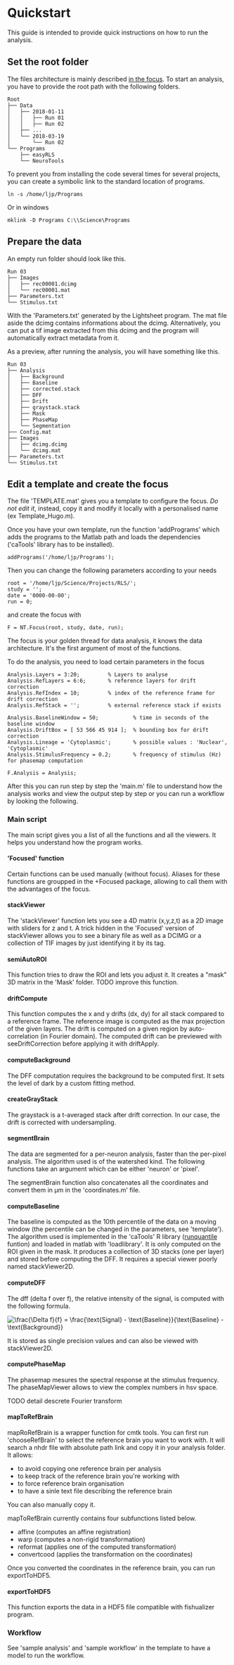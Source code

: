 # Quickstart

This guide is intended to provide quick instructions on how to run the analysis.

## Set the root folder

The files architecture is mainly described [in the focus](https://github.com/LaboJeanPerrin/NeuroTools/blob/master/Matlab/%2BNT/%40Focus/architecture.m). To start an analysis, you have to provide the root path with the following folders.

    Root
    ├── Data
    │   ├── 2018-01-11
    │   │   ├── Run 01
    │   │   ├── Run 02
    │   ├── ...
    │   └── 2018-03-19
    │       └── Run 02
    └── Programs
        ├── easyRLS
        └── NeuroTools

To prevent you from installing the code several times for several projects, you can create a symbolic link to the standard location of programs.

	ln -s /home/ljp/Programs
Or in windows

	mklink -D Programs C:\\Science\Programs

## Prepare the data

An empty run folder should look like this.

    Run 03
    ├── Images
    │   ├── rec00001.dcimg
    │   └── rec00001.mat
    ├── Parameters.txt
    └── Stimulus.txt

With the 'Parameters.txt' generated by the Lightsheet program. The mat file aside the dcimg contains informations about the dcimg. Alternatively, you can put a tif image extracted from this dcimg and the program will automatically extract metadata from it.

As a preview, after running the analysis, you will have something like this.

    Run 03
    ├── Analysis
    │   ├── Background
    │   ├── Baseline
    │   ├── corrected.stack
    │   ├── DFF
    │   ├── Drift
    │   ├── graystack.stack
    │   ├── Mask
    │   ├── PhaseMap
    │   └── Segmentation
    ├── Config.mat
    ├── Images
    │   ├── dcimg.dcimg
    │   └── dcimg.mat
    ├── Parameters.txt
    └── Stimulus.txt

## Edit a template and create the focus

The file 'TEMPLATE.mat' gives you a template to configure the focus. *Do not edit it*, instead, copy it and modify it locally with a personalised name (ex Template_Hugo.m).

Once you have your own template, run the function 'addPrograms' which adds the programs to the Matlab path and loads the dependencies ('caTools' library has to be installed).

	addPrograms('/home/ljp/Programs');

Then you can change the following parameters according to your needs

    root = '/home/ljp/Science/Projects/RLS/';
    study = '';
    date = '0000-00-00';
    run = 0;

and create the focus with

    F = NT.Focus(root, study, date, run);

The focus is your golden thread for data analysis, it knows the data architecture. It's the first argument of most of the functions.

To do the analysis, you need to load certain parameters in the focus

    Analysis.Layers = 3:20;         % Layers to analyse
    Analysis.RefLayers = 6:6;       % reference layers for drift correction
    Analysis.RefIndex = 10;         % index of the reference frame for drift correction
    Analysis.RefStack = '';         % external reference stack if exists

    Analysis.BaselineWindow = 50;           % time in seconds of the baseline window
    Analysis.DriftBox = [ 53 566 45 914 ];  % bounding box for drift correction
    Analysis.Lineage = 'Cytoplasmic';       % possible values : 'Nuclear', 'Cytoplasmic'
    Analysis.StimulusFrequency = 0.2;       % frequency of stimulus (Hz) for phasemap computation

    F.Analysis = Analysis;

After this you can run step by step the 'main.m' file to understand how the analysis works and view the output step by step or you can run a workflow by looking the following.

### Main script
The main script gives you a list of all the functions and all the viewers. It helps you understand how the program works.

#### 'Focused' function
Certain functions can be used manually (without focus). Aliases for these functions are groupped in the +Focused package, allowing to call them with the advantages of the focus.

#### stackViewer
The 'stackViewer' function lets you see a 4D matrix (x,y,z,t) as a 2D image with sliders for z and t. A trick hidden in the 'Focused' version of stackViewer allows you to see a binary file as well as a DCIMG or a collection of TIF images by just identifying it by its tag.

#### semiAutoROI
This function tries to draw the ROI and lets you adjust it. It creates a "mask" 3D matrix in the 'Mask' folder. TODO improve this function.

#### driftCompute
This function computes the x and y drifts (dx, dy) for all stack compared to a reference frame. The reference image is computed as the max projection of the given layers. The drift is computed on a given region by auto-correlation (in Fourier domain). The computed drift can be previewed with seeDriftCorrection before applying it with driftApply.

#### computeBackground
The DFF computation requires the background to be computed first. It sets the level of dark by a custom fitting method.

#### createGrayStack
The graystack is a t-averaged stack after drift correction. In our case, the drift is corrected with undersampling.

#### segmentBrain
The data are segmented for a per-neuron analysis, faster than the per-pixel analysis. The algorithm used is of the watershed kind. The following functions take an argument which can be either 'neuron' or 'pixel'.

The segmentBrain function also concatenates all the coordinates and convert them in µm in the 'coordinates.m' file.

#### computeBaseline
The baseline is computed as the 10th percentile of the data on a moving window (the percentile can be changed in the parameters, see 'template'). The algorithm used is implemented in the 'caTools' R library ([runquantile](https://www.rdocumentation.org/packages/caTools/versions/1.17.1/topics/runquantile) funtion) and loaded in matlab with 'loadlibrary'. It is only computed on the ROI given in the mask. It produces a collection of 3D stacks (one per layer) and stored before computing the DFF. It requires a special viewer poorly named stackViewer2D.

#### computeDFF
The dff (delta f over f), the relative intensity of the signal, is computed with the following formula.

![\frac{\Delta f}{f} = \frac{\text{Signal} - \text{Baseline}}{\text{Baseline} - \text{Background}}](img/dff.svg)

It is stored as single precision values and can also be viewed with stackViewer2D.

#### computePhaseMap
The phasemap mesures the spectral response at the stimulus frequency. The phaseMapViewer allows to view the complex numbers in hsv space.

TODO detail descrete Fourier transform

#### mapToRefBrain
mapRoRefBrain is a wrapper function for cmtk tools. You can first run 'chooseRefBrain' to select the reference brain you want to work with. It will search a nhdr file with absolute path link and copy it in your analysis folder. It allows:

- to avoid copying one reference brain per analysis
- to keep track of the reference brain you're working with
- to force reference brain organisation
- to have a sinle text file describing the reference brain

You can also manually copy it.

mapToRefBrain currently contains four subfunctions listed below.

- affine (computes an affine registration)
- warp (computes a non-rigid transformation)
- reformat (applies one of the computed transformation)
- convertcood (applies the transformation on the coordinates)

Once you converted the coordinates in the reference brain, you can run exportToHDF5.

#### exportToHDF5
This function exports the data in a HDF5 file compatible with fishualizer program.

### Workflow
See 'sample analysis' and 'sample workflow' in the template to have a model to run the workflow.